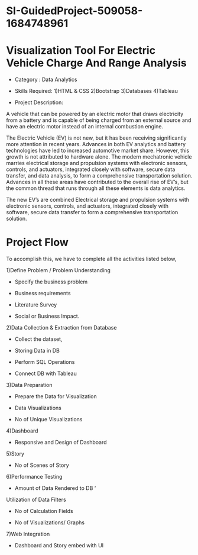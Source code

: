 # SI-GuidedProject-509058-1684748961
# Visualization Tool For Electric Vehicle Charge And Range Analysis
* Category : Data Analytics

* Skills Required:
1)HTML & CSS
2)Bootstrap
3)Databases
4)Tableau

* Project Description:

A vehicle that can be powered by an electric motor that draws electricity from a battery and is capable of being charged from an external source and have an electric motor instead of an internal combustion engine.

The Electric Vehicle (EV) is not new, but it has been receiving significantly more attention in recent years. Advances in both EV analytics and battery technologies have led to increased automotive market share. However, this growth is not attributed to hardware alone. The modern mechatronic vehicle marries electrical storage and propulsion systems with electronic sensors, controls, and actuators, integrated closely with software, secure data transfer, and data analysis, to form a comprehensive transportation solution. Advances in all these areas have contributed to the overall rise of EV’s, but the common thread that runs through all these elements is data analytics.

The new EV’s are combined Electrical storage and propulsion systems with electronic sensors, controls, and actuators, integrated closely with software, secure data transfer to form a comprehensive transportation solution. 

# Project Flow
To accomplish this, we have to complete all the activities listed below,

1)Define Problem / Problem Understanding

* Specify the business problem

* Business requirements

* Literature Survey

* Social or Business Impact.

2)Data Collection & Extraction from Database

* Collect the dataset,

* Storing Data in DB

* Perform SQL Operations

* Connect DB with Tableau 

3)Data Preparation

* Prepare the Data for Visualization

* Data Visualizations

* No of Unique Visualizations

4)Dashboard

* Responsive and Design of Dashboard

5)Story

* No of Scenes of Story

6)Performance Testing 

* Amount of Data Rendered to DB ‘

Utilization of Data Filters

* No of Calculation Fields

* No of Visualizations/ Graphs 

7)Web Integration

* Dashboard and Story embed with UI

